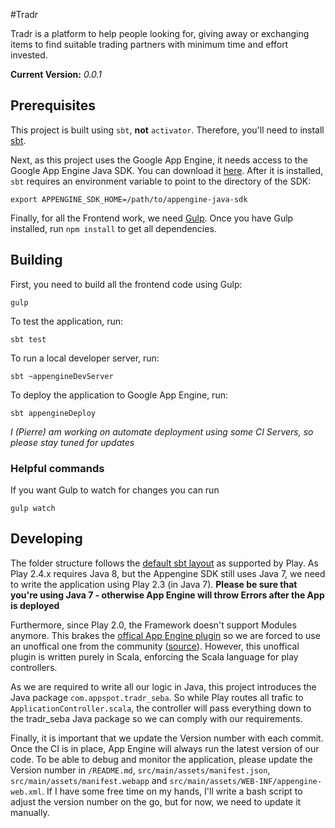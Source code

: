 #Tradr

Tradr is a platform to help people looking for, giving away or exchanging items 
to find suitable trading partners with minimum time and effort invested.

**Current Version:** *0.0.1*

## Prerequisites
This project is built using ``sbt``, **not** ``activator``. Therefore, you'll 
need to install [sbt](http://www.scala-sbt.org/).

Next, as this project uses the Google App Engine, it needs access to the Google
App Engine Java SDK. You can download it [here](https://cloud.google.com/appengine/downloads).
After it is installed, ``sbt`` requires an environment variable to point to
the directory of the SDK:
````
export APPENGINE_SDK_HOME=/path/to/appengine-java-sdk
````

Finally, for all the Frontend work, we need [Gulp](http://gulpjs.com/). Once you
have Gulp installed, run ``npm install`` to get all dependencies.

## Building
First, you need to build all the frontend code using Gulp:
````
gulp
````

To test the application, run:
````
sbt test
````

To run a local developer server, run:
````
sbt ~appengineDevServer
````

To deploy the application to Google App Engine, run:
````
sbt appengineDeploy
````
*I (Pierre) am working on automate deployment using some CI Servers, so please
stay tuned for updates*

### Helpful commands
If you want Gulp to watch for changes you can run
````
gulp watch
````

## Developing
The folder structure follows the 
[default sbt layout](https://www.playframework.com/documentation/2.4.x/Anatomy#Default-SBT-layout)
as supported by Play. As Play 2.4.x requires Java 8, but the Appengine SDK still
uses Java 7, we need to write the application using Play 2.3 (in Java 7). 
**Please be sure that you're using Java 7 - otherwise App Engine will throw
Errors after the App is deployed**

Furthermore, since Play 2.0, the Framework doesn't support Modules anymore. This
brakes the [offical App Engine plugin](https://www.playframework.com/documentation/1.0/gae)
so we are forced to use an unoffical one from the community
([source](https://github.com/siderakis/playframework-appengine)). However, this
unoffical plugin is written purely in Scala, enforcing the Scala language for
play controllers.

As we are required to write all our logic in Java, this project introduces the
Java package ``com.appspot.tradr_seba``. So while Play routes all trafic to
``ApplicationController.scala``, the controller will pass everything down to
the tradr_seba Java package so we can comply with our requirements. 

Finally, it is important that we update the Version number with each 
commit. Once the CI is in place, App Engine will always run the latest version 
of our code. To be able to debug and monitor the application, please update the 
Version number in ``/README.md``, ``src/main/assets/manifest.json``, 
``src/main/assets/manifest.webapp`` and ``src/main/assets/WEB-INF/appengine-web.xml``. 
If I have some free time on my hands, I'll write a bash script to adjust the version
number on the go, but for now, we need to update it manually.
